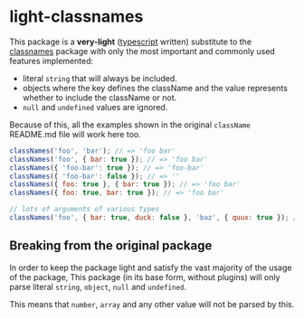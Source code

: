 # light-classnames
This package is a **very-light** ([typescript](https://www.typescriptlang.org/) written) substitute to the [classnames](https://www.npmjs.com/package/classnames) package with only the most important and commonly used features implemented:

- literal `string` that will always be included.
- objects where the key defines the className and the value represents whether to include the className or not.
- `null` and `undefined` values are ignored.

Because of this, all the examples shown in the original `className` README.md file will work here too.
```js
classNames('foo', 'bar'); // => 'foo bar'
classNames('foo', { bar: true }); // => 'foo bar'
classNames({ 'foo-bar': true }); // => 'foo-bar'
classNames({ 'foo-bar': false }); // => ''
classNames({ foo: true }, { bar: true }); // => 'foo bar'
classNames({ foo: true, bar: true }); // => 'foo bar'

// lots of arguments of various types
classNames('foo', { bar: true, duck: false }, 'baz', { quux: true }); // => 'foo bar baz quux'
```

## Breaking from the original package
In order to keep the package light and satisfy the vast majority of the usage of the package, This package (in its base form, without plugins) will only parse literal `string`, `object`, `null` and `undefined`.

This means that `number`, `array` and any other value will not be parsed by this.